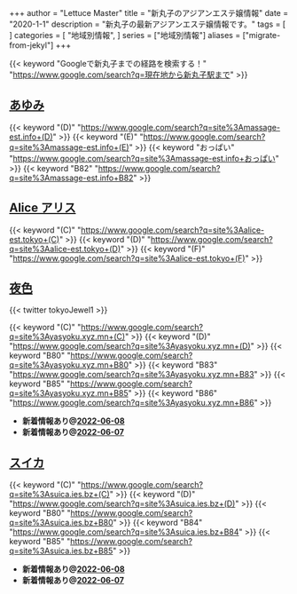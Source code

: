 +++
author = "Lettuce Master"
title = "新丸子のアジアンエステ嬢情報"
date = "2020-1-1"
description = "新丸子の最新アジアンエステ嬢情報です。"
tags = [
]
categories = [
    "地域別情報",
]
series = ["地域別情報"]
aliases = ["migrate-from-jekyl"]
+++

{{< keyword "Googleで新丸子までの経路を検索する！" "https://www.google.com/search?q=現在地から新丸子駅まで" >}}

## [あゆみ](http://massage-est.info/)
{{< keyword "(D)" "https://www.google.com/search?q=site%3Amassage-est.info+(D)" >}} {{< keyword "(E)" "https://www.google.com/search?q=site%3Amassage-est.info+(E)" >}} {{< keyword "おっぱい" "https://www.google.com/search?q=site%3Amassage-est.info+おっぱい" >}} {{< keyword "B82" "https://www.google.com/search?q=site%3Amassage-est.info+B82" >}} 

## [Alice アリス](http://alice-est.tokyo/)
{{< keyword "(C)" "https://www.google.com/search?q=site%3Aalice-est.tokyo+(C)" >}} {{< keyword "(D)" "https://www.google.com/search?q=site%3Aalice-est.tokyo+(D)" >}} {{< keyword "(F)" "https://www.google.com/search?q=site%3Aalice-est.tokyo+(F)" >}} 

## [夜色](https://yasyoku.xyz.mn/)


{{< twitter tokyoJewel1 >}}

{{< keyword "(C)" "https://www.google.com/search?q=site%3Ayasyoku.xyz.mn+(C)" >}} {{< keyword "(D)" "https://www.google.com/search?q=site%3Ayasyoku.xyz.mn+(D)" >}} {{< keyword "B80" "https://www.google.com/search?q=site%3Ayasyoku.xyz.mn+B80" >}} {{< keyword "B83" "https://www.google.com/search?q=site%3Ayasyoku.xyz.mn+B83" >}} {{< keyword "B85" "https://www.google.com/search?q=site%3Ayasyoku.xyz.mn+B85" >}} {{< keyword "B86" "https://www.google.com/search?q=site%3Ayasyoku.xyz.mn+B86" >}} 

- **新着情報あり@[2022-06-08](/post/2022-06-08)**
- **新着情報あり@[2022-06-07](/post/2022-06-07)**
## [スイカ](https://suica.ies.bz/)
{{< keyword "(C)" "https://www.google.com/search?q=site%3Asuica.ies.bz+(C)" >}} {{< keyword "(D)" "https://www.google.com/search?q=site%3Asuica.ies.bz+(D)" >}} {{< keyword "B80" "https://www.google.com/search?q=site%3Asuica.ies.bz+B80" >}} {{< keyword "B84" "https://www.google.com/search?q=site%3Asuica.ies.bz+B84" >}} {{< keyword "B85" "https://www.google.com/search?q=site%3Asuica.ies.bz+B85" >}} 

- **新着情報あり@[2022-06-08](/post/2022-06-08)**
- **新着情報あり@[2022-06-07](/post/2022-06-07)**
